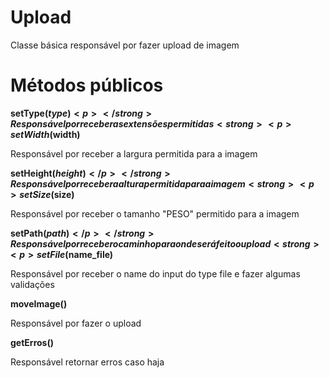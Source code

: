 # Upload
Classe básica responsável por fazer upload de imagem

# Métodos públicos

<strong> <p>setType($type)<p></strong>
Responsável por receber as extensões permitidas
<strong><p>setWidth($width)</p></strong>
Responsável por receber a largura permitida para a imagem
<strong><p>setHeight($height)</p></strong>
Responsável por receber a altura permitida para a imagem
<strong><p>setSize($size)</p></strong>
Responsável por receber o tamanho "PESO" permitido para a imagem
<strong><p>setPath($path)</p></strong>
Responsável por receber o caminho para onde será feito o upload
<strong><p>setFile($name_file)</p></strong>
Responsável por receber o name do input do type file e fazer algumas validações
<strong><p>moveImage()</p></strong>Responsável por fazer o upload
<strong><p>getErros()</p></strong>Responsável retornar erros caso haja




